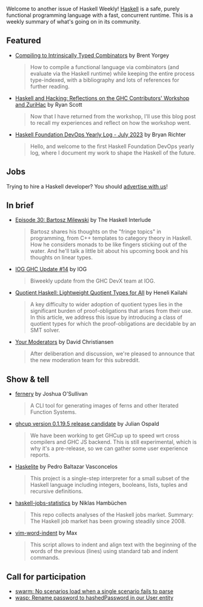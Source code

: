 Welcome to another issue of Haskell Weekly!
[Haskell](https://www.haskell.org) is a safe, purely functional programming language with a fast, concurrent runtime.
This is a weekly summary of what's going on in its community.

## Featured

- [Compiling to Intrinsically Typed Combinators](https://byorgey.wordpress.com/2023/07/13/compiling-to-intrinsically-typed-combinators/) by Brent Yorgey
  > How to compile a functional language via combinators (and evaluate via the Haskell runtime) while keeping the entire process type-indexed, with a bibliography and lots of references for further reading.

- [Haskell and Hacking: Reflections on the GHC Contributors' Workshop and ZuriHac](https://galois.com/blog/2023/07/haskell-and-hacking-reflections-on-the-ghc-contributors-workshop-and-zurihac/) by Ryan Scott
  > Now that I have returned from the workshop, I'll use this blog post to recall my experiences and reflect on how the workshop went.

- [Haskell Foundation DevOps Yearly Log - July 2023](https://haskell.foundation/reports/devops-2023/) by Bryan Richter
  > Hello, and welcome to the first Haskell Foundation DevOps yearly log, where I document my work to shape the Haskell of the future.

## Jobs

Trying to hire a Haskell developer?
You should [advertise with us](https://haskellweekly.news/advertising.html)!

## In brief

- [Episode 30: Bartosz Milewski](https://haskell.foundation/podcast/30/) by The Haskell Interlude
  > Bartosz shares his thoughts on the "fringe topics" in programming, from C++ templates to category theory in Haskell. How he considers monads to be like fingers sticking out of the water. And he'll talk a little bit about his upcoming book and his thoughts on linear types.

- [IOG GHC Update #14](https://engineering.iog.io/2023-07-13-ghc-update/) by IOG
  > Biweekly update from the GHC DevX team at IOG.

- [Quotient Haskell: Lightweight Quotient Types for All](https://discourse.haskell.org/t/paper-quotient-haskell-lightweight-quotient-types-for-all/7013?u=taylorfausak) by Heneli Kailahi
  > A key difficulty to wider adoption of quotient types lies in the significant burden of proof-obligations that arises from their use. In this article, we address this issue by introducing a class of quotient types for which the proof-obligations are decidable by an SMT solver.

- [Your Moderators](https://np.reddit.com/r/haskell/comments/14zeyv4/your_moderators/) by David Christiansen
  > After deliberation and discussion, we're pleased to announce that the new moderation team for this subreddit.

## Show & tell

- [fernery](https://github.com/two-twelve/fernery/tree/a92e5d0f35a9b25e48c679005a0f4abb90c46688) by Joshua O'Sullivan
  > A CLI tool for generating images of ferns and other Iterated Function Systems.

- [ghcup version 0.1.19.5 release candidate](https://discourse.haskell.org/t/ann-ghcup-0-1-19-5-release-candidate-ghc-js-cross-support/6995?u=taylorfausak) by Julian Ospald
  > We have been working to get GHCup up to speed wrt cross compilers and GHC JS backend. This is still experimental, which is why it's a pre-release, so we can gather some user experience reports.

- [Haskelite](https://github.com/pbv/haskelite/tree/965e509626f55f0bc6477627883c27d5e1fcd100) by Pedro Baltazar Vasconcelos
  > This project is a single-step interpreter for a small subset of the Haskell language including integers, booleans, lists, tuples and recursive definitions.

- [haskell-jobs-statistics](https://github.com/nh2/haskell-jobs-statistics/tree/8cc9e4f29ee80d41e117142c8fcfa543d305b978) by Niklas Hambüchen
  > This repo collects analyses of the Haskell jobs market. Summary: The Haskell job market has been growing steadily since 2008.

- [vim-word-indent](https://github.com/maxigit/vim-word-indent/tree/ad961a2467a368dad1f3a2bd55f5d4334b42d698) by Max
  > This script allows to indent and align text with the beginning of the words of the previous (lines) using standard tab and indent commands.

## Call for participation

- [swarm: No scenarios load when a single scenario fails to parse](https://github.com/swarm-game/swarm/issues/1380)
- [wasp: Rename password to hashedPassword in our User entity](https://github.com/wasp-lang/wasp/issues/1330)
